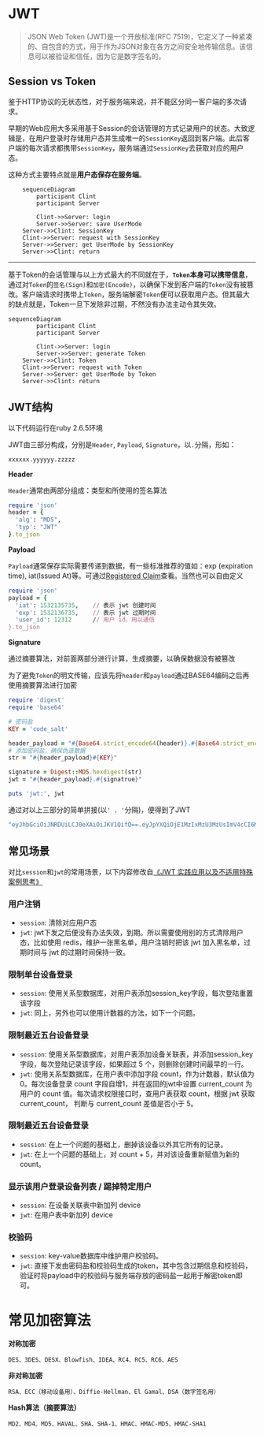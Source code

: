 # JWT

> JSON Web Token (JWT)是一个开放标准(RFC 7519)，它定义了一种紧凑的、自包含的方式，用于作为JSON对象在各方之间安全地传输信息。该信息可以被验证和信任，因为它是数字签名的。

## Session vs Token

鉴于HTTP协议的无状态性，对于服务端来说，并不能区分同一客户端的多次请求。

早期的Web应用大多采用基于Session的会话管理的方式记录用户的状态。大致逻辑是，在用户登录时存储用户态并生成唯一的`SessionKey`返回到客户端。此后客户端的每次请求都携带`SessionKey`，服务端通过`SessionKey`去获取对应的用户态。

这种方式主要特点就是**用户态保存在服务端**。

```mermaid
	sequenceDiagram
		participant Clint
		participant Server
		
		Clint->>Server: login
		Server->>Server: save UserMode
    Server->>Clint: SessionKey
    Clint->>Server: request with SessionKey
    Server->>Server: get UserMode by SessionKey
    Server->>Clint: return 
```



---

基于Token的会话管理与以上方式最大的不同就在于，**`Token`本身可以携带信息**，通过对`Token`的`签名(Sign)`和`加密(Encode)`，以确保下发到客户端的`Token`没有被篡改。客户端请求时携带上`Token`，服务端解密`Token`便可以获取用户态。但其最大的缺点就是，Token一旦下发除非过期，不然没有办法主动令其失效。

```mermaid
sequenceDiagram
		participant Clint
		participant Server
		
		Clint->>Server: login
		Server->>Server: generate Token
    Server->>Clint: Token
    Clint->>Server: request with Token
    Server->>Server: get UserMode by Token
    Server->>Clint: return 
```



## JWT结构

以下代码运行在ruby 2.6.5环境

JWT由三部分构成，分别是`Header`, `Payload`, `Signature`，以`.`分隔，形如：

```
xxxxxx.yyyyyy.zzzzz
```

**Header**

`Header`通常由两部分组成：类型和所使用的签名算法

```ruby
require 'json'
header = {
  'alg': "MD5",
  'typ': "JWT"
}.to_json
```

**Payload**

`Payload`通常保存实际需要传递到数据，有一些标准推荐的值如：exp (expiration time), iat(Issued At)等。可通过[Registered Claim](https://tools.ietf.org/html/rfc7519#section-4.1)查看。当然也可以自由定义

```ruby
require 'json'
payload = {
  'iat': 1532135735,	// 表示 jwt 创建时间
  'exp': 1532136735,	// 表示 jwt 过期时间
  'user_id': 12312		// 用户 id，用以通信
}.to_json
```

**Signature**

通过摘要算法，对前面两部分进行计算，生成摘要，以确保数据没有被篡改

为了避免`Token`的明文传输，应该先将`header`和`payload`通过BASE64编码之后再使用摘要算法进行加密

```ruby
require 'digest'
require 'base64'

# 密码盐
KEY = 'code_salt'

header_payload = "#{Base64.strict_encode64(header)}.#{Base64.strict_encode64(payload)}"
# 添加密码盐，确保伪造数据
str = "#{header_payload}#{KEY}"

signature = Digest::MD5.hexdigest(str)
jwt = "#{header_payload}.#{signatrue}"

puts 'jwt:', jwt
```

通过对以上三部分的简单拼接(以`' . '`分隔)，便得到了JWT

```ruby
"eyJhbGciOiJNRDUiLCJ0eXAiOiJKV1QifQ==.eyJpYXQiOjE1MzIxMzU3MzUsImV4cCI6MTUzMjEzNjczNSwidXNlcl9pZCI6MTIzMTJ9.5f2a3d808e61fdc316afe110b15d1534"
```



## 常见场景

对比`session`和`jwt`的常用场景，以下内容修改自[《JWT 实践应用以及不适用特殊案例思考》](https://shanyue.tech/post/jwt-guide.html#session)

### 用户注销

- `session`: 清除对应用户态
- `jwt`: jwt下发之后便没有办法失效，到期。所以需要使用别的方式清除用户态，比如使用 redis，维护一张黑名单，用户注销时把该 jwt 加入黑名单，过期时间与 jwt 的过期时间保持一致。

### 限制单台设备登录

- `session`: 使用关系型数据库，对用户表添加session_key字段，每次登陆重置该字段
- `jwt`: 同上，另外也可以使用计数器的方法，如下一个问题。

### 限制最近五台设备登录

- `session`: 使用关系型数据库，对用户表添加设备关联表，并添加session_key字段，每次登陆记录该字段，如果超过 5 个，则删除创建时间最早的一行。
- `jwt`: 使用关系型数据库，在用户表中添加字段 count，作为计数器，默认值为 0。每次设备登录 count 字段自增1，并在返回的jwt中设置 current_count 为用户的 count 值。每次请求权限接口时，查用户表获取 count，根据 jwt 获取 current_count， 判断与 current_count 差值是否小于 5。

### 限制最近五台设备登录

- `session`: 在上一个问题的基础上，删掉该设备以外其它所有的记录。
- `jwt`: 在上一个问题的基础上，对 count + 5，并对该设备重新赋值为新的 count。

### 显示该用户登录设备列表 / 踢掉特定用户

- `session`: 在设备关联表中新加列 device
- `jwt`: 在用户表中新加列 device

### 校验码

* `session`: key-value数据库中维护用户校验码。
* `jwt`: 直接下发由密码盐和校验码生成的token，其中包含过期信息和校验码，验证时将payload中的校验码与服务端存放的密码盐一起用于解密token即可。



# 常见加密算法

**对称加密**

```
DES、3DES、DESX、Blowfish、IDEA、RC4、RC5、RC6、AES
```

**非对称加密**

```
RSA、ECC（移动设备用）、Diffie-Hellman、El Gamal、DSA（数字签名用）
```

**Hash算法（摘要算法）**

```
MD2、MD4、MD5、HAVAL、SHA、SHA-1、HMAC、HMAC-MD5、HMAC-SHA1
```

